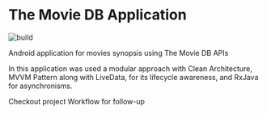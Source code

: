 # The Movie DB Application
![build](https://github.com/actions/tmdb-app/workflows/build/badge.svg)

Android application for movies synopsis using The Movie DB APIs

In this application was used a modular approach with Clean Architecture,
MVVM Pattern along with LiveData, for its lifecycle awareness, and RxJava for asynchronisms.

Checkout project Workflow for follow-up
